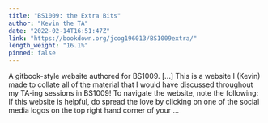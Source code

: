 ```yaml
---
title: "BS1009: the Extra Bits"
author: "Kevin the TA"
date: "2022-02-14T16:51:47Z"
link: "https://bookdown.org/jcog196013/BS1009extra/"
length_weight: "16.1%"
pinned: false
---
```


A gitbook-style website authored for BS1009. [...] This is a website I (Kevin) made to collate all of the material that I would have discussed throughout my TA-ing sessions in BS1009! To navigate the website, note the following: If this website is helpful, do spread the love by clicking on one of the social media logos on the top right hand corner of your ...
